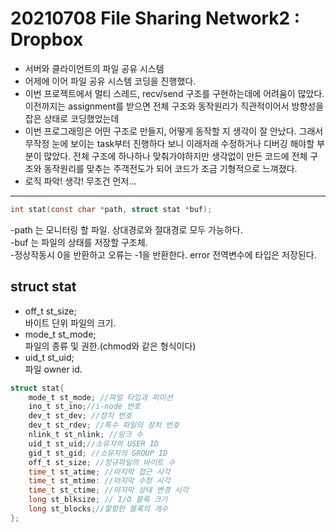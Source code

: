 # 20210708 File Sharing Network2 : Dropbox
- 서버와 클라이언트의 파일 공유 시스템
- 어제에 이어 파일 공유 시스템 코딩을 진행했다. 
- 이번 프로젝트에서 멀티 스레드, recv/send 구조를 구현하는데에 어려움이 많았다. 이전까지는 assignment를 받으면 전체 구조와 동작원리가 직관적이어서 방향성을 잡은 상태로 코딩했었는데 
- 이번 프로그래밍은 어떤 구조로 만들지, 어떻게 동작할 지 생각이 잘 안났다. 그래서 무작정 눈에 보이는 task부터 진행하다 보니 이래저래 수정하거나 디버깅 해야할 부분이 많았다.
 전체 구조에 하나하나 맞춰가야하지만 생각없이 만든 코드에 전체 구조와 동작원리를 맞추는 주객전도가 되어 코드가 조금 기형적으로 느껴졌다. 
- 로직 파악! 생각! 무조건 먼저...
---
~~~c
int stat(const char *path, struct stat *buf);

~~~


-path 는 모니터링 할 파일. 상대경로와 절대경로 모두 가능하다.  
-buf 는 파일의 상태를 저장할 구조체.  
-정상작동시 0을 반환하고 오류는 -1을 반환한다. error 전역변수에 타입은 저장된다.    

## struct stat 
- off_t     st_size;   
바이트 단위 파일의 크기.  
- mode_t    st_mode;  
파일의 종류 및 권한.(chmod와 같은 형식이다)  
- uid_t     st_uid;    
파일 owner id.  

~~~c
struct stat{
    mode_t st_mode; //파일 타입과 퍼미션
    ino_t st_ino;//i-node 번호
    dev_t st_dev; //장치 번호
    dev_t st_rdev; //특수 파일의 장치 번호
    nlink_t st_nlink; //링크 수
    uid_t st_uid;//소유자의 USER ID
    gid_t st_gid; //소유자의 GROUP ID
    off_t st_size; //정규파일의 바이트 수
    time_t st_atime; //마지막 접근 시각
    time_t st_mtime: //마지막 수정 시각
    time_t st_ctime; //마지막 상태 변경 시각
    long st_blksize; // I/O 블록 크기
    long st_blocks;//할항한 블록의 개수
};

~~~
